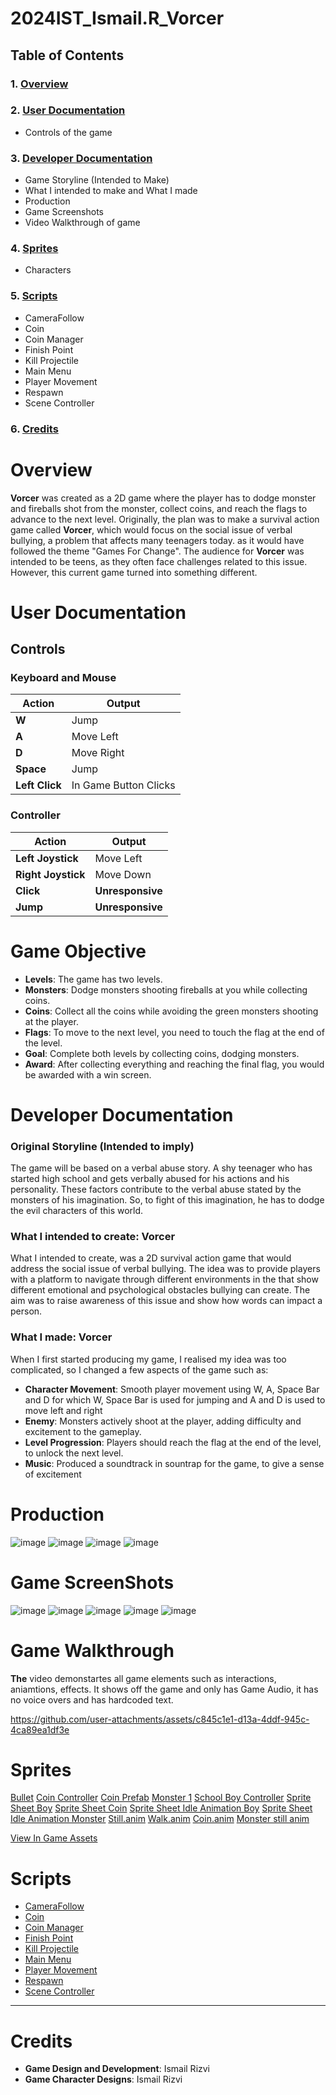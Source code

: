 # 2024IST_Ismail.R_Vorcer

## Table of Contents

### 1. [Overview](#overview)
### 2. [User Documentation](#user-documentation)
 - Controls of the game
### 3. [Developer Documentation](#developer-documentation)
 - Game Storyline (Intended to Make)
 - What I intended to make and What I made
 - Production
 - Game Screenshots
 - Video Walkthrough of game
### 4. [Sprites](#assets)
 - Characters
### 5. [Scripts](#scripts)
- CameraFollow
- Coin
- Coin Manager
- Finish Point
- Kill Projectile
- Main Menu
- Player Movement
- Respawn
- Scene Controller
### 6. [Credits](#credits)

# Overview
**Vorcer** was created as a 2D game where the player has to dodge monster and fireballs shot from the monster, collect coins, and reach the flags to advance to the next level. Originally, the plan was to make a survival action game called **Vorcer**, which would focus on the social issue of verbal bullying, a problem that affects many teenagers today. as it would have followed the theme "Games For Change". The audience for **Vorcer** was intended to be teens, as they often face challenges related to this issue. However, this current game turned into something different. 

# User Documentation

## Controls

### Keyboard and Mouse

| Action        | Output                              |
| ------------- | ----------------------------------- |
| **W**         | Jump                                |
| **A**         | Move Left                           |
| **D**         | Move Right                          |
| **Space**     | Jump                                |
| **Left Click**| In Game Button Clicks               |

### Controller

| Action                      | Output                              |
| --------------------------- | ----------------------------------- |
| **Left Joystick**           | Move Left                           |
| **Right Joystick**          | Move Down                           |
| **Click**                   | **Unresponsive**                    |
| **Jump**                    | **Unresponsive**                    |

# Game Objective
- **Levels**: The game has two levels.
- **Monsters**: Dodge monsters shooting fireballs at you while collecting coins.
- **Coins**: Collect all the coins while avoiding the green monsters shooting at the player.
- **Flags**: To move to the next level, you need to touch the flag at the end of the level.
- **Goal**: Complete both levels by collecting coins, dodging monsters.
- **Award**: After collecting everything and reaching the final flag, you would be awarded with a win screen.

# Developer Documentation

### Original Storyline (Intended to imply)
The game will be based on a verbal abuse story. A shy teenager who has started high school and gets verbally abused for his actions and his personality. These factors contribute to the verbal abuse stated by the monsters of his imagination. So, to fight of this imagination, he has to dodge the evil characters of this world.

### What I intended to create: Vorcer
What I intended to create, was a 2D survival action game that would address the social issue of verbal bullying. The idea was to provide players with a platform to navigate through different environments in the that show different emotional and psychological obstacles bullying can create. The aim was to raise awareness of this issue and show how words can impact a person.

### What I made: Vorcer
When I first started producing my game, I realised my idea was too complicated, so I changed a few aspects of the game such as: 
- **Character Movement**: Smooth player movement using W, A, Space Bar and D for which W, Space Bar is used for jumping and A and D is used to move left and right
- **Enemy**: Monsters actively shoot at the player, adding difficulty and excitement to the gameplay.
- **Level Progression**: Players should reach the flag at the end of the level, to unlock the next level.
- **Music**: Produced a soundtrack in sountrap for the game, to give a sense of excitement

# Production 
![image](https://github.com/user-attachments/assets/1250ce42-ca0b-4989-a180-b4ae44e3c651)
![image](https://github.com/user-attachments/assets/28ca2a44-8cce-4575-b4db-02e5d0bf382c)
![image](https://github.com/user-attachments/assets/bc930a5b-cc47-4ee3-9989-8b2f9606274c)
![image](https://github.com/user-attachments/assets/8843a255-99a9-42b4-b8ec-fe6f6b89b22a)

# Game ScreenShots
![image](https://github.com/user-attachments/assets/d608c475-c620-42aa-9bbe-44f35a6edc8b)
![image](https://github.com/user-attachments/assets/517ec29e-c829-412a-9b15-b8cf0aa9c90c)
![image](https://github.com/user-attachments/assets/d73f781b-812d-4de6-a157-50cb2292490e)
![image](https://github.com/user-attachments/assets/e53e845d-b37a-402d-a507-913c2d83303b)
![image](https://github.com/user-attachments/assets/3328c74a-8225-48aa-89e1-04247937cb3b)

# Game Walkthrough
**The** video demonstartes all game elements such as interactions, aniamtions, effects. It shows off the game and only has Game Audio, it has no voice overs and has hardcoded text. 

https://github.com/user-attachments/assets/c845c1e1-d13a-4ddf-945c-4ca89ea1df3e

# Sprites
[Bullet](https://github.com/TempeHS/2024IST_Ismail.R_Vorcer/blob/main/My%20project/Assets/Sprites/Bullet.gif)
[Coin Controller](https://github.com/TempeHS/2024IST_Ismail.R_Vorcer/blob/main/My%20project/Assets/Sprites/Coin.controller)
[Coin Prefab](https://github.com/TempeHS/2024IST_Ismail.R_Vorcer/blob/main/My%20project/Assets/Sprites/Coin.prefab)
[Monster 1](https://github.com/TempeHS/2024IST_Ismail.R_Vorcer/blob/main/My%20project/Assets/Sprites/Monster%20(1).controller)
[School Boy Controller](https://github.com/TempeHS/2024IST_Ismail.R_Vorcer/blob/main/My%20project/Assets/Sprites/School%20Boy.controller)
[Sprite Sheet Boy](https://github.com/TempeHS/2024IST_Ismail.R_Vorcer/blob/main/My%20project/Assets/Sprites/Sprite%20Sheet%20Boy.png)
[Sprite Sheet Coin](https://github.com/TempeHS/2024IST_Ismail.R_Vorcer/blob/main/My%20project/Assets/Sprites/Sprite%20Sheet%20Coin.png)
[Sprite Sheet Idle Animation Boy](https://github.com/TempeHS/2024IST_Ismail.R_Vorcer/blob/main/My%20project/Assets/Sprites/Sprite%20Sheet%20Idle%20Animation%20Boy%20(1)%20(2).png)
[Sprite Sheet Idle Animation Monster](https://github.com/TempeHS/2024IST_Ismail.R_Vorcer/blob/main/My%20project/Assets/Sprites/Sprite%20Sheet%20Idle%20Animation%20Monster.png)
[Still.anim](https://github.com/TempeHS/2024IST_Ismail.R_Vorcer/blob/main/My%20project/Assets/Sprites/Still.anim)
[Walk.anim](https://github.com/TempeHS/2024IST_Ismail.R_Vorcer/blob/main/My%20project/Assets/Sprites/walk.anim)
[Coin.anim](https://github.com/TempeHS/2024IST_Ismail.R_Vorcer/blob/main/My%20project/Assets/Sprites/coin.anim)
[Monster still anim](https://github.com/TempeHS/2024IST_Ismail.R_Vorcer/blob/main/My%20project/Assets/Sprites/monster%20still.anim)

[View In Game Assets](https://github.com/TempeHS/2024IST_Ismail.R_Vorcer/tree/main/My%20project/Assets/Sprites)

# Scripts
- [CameraFollow](https://github.com/TempeHS/2024IST_Ismail.R_Vorcer/blob/main/My%20project/Assets/Script/CameraFollow.cs)
- [Coin](https://github.com/TempeHS/2024IST_Ismail.R_Vorcer/blob/main/My%20project/Assets/Script/Coin.cs)
- [Coin Manager](https://github.com/TempeHS/2024IST_Ismail.R_Vorcer/blob/main/My%20project/Assets/Script/CoinManager.cs)
- [Finish Point](https://github.com/TempeHS/2024IST_Ismail.R_Vorcer/blob/main/My%20project/Assets/Script/FinshPoint.cs)
- [Kill Projectile](https://github.com/TempeHS/2024IST_Ismail.R_Vorcer/blob/main/My%20project/Assets/Script/KillProjectile.cs)
- [Main Menu](https://github.com/TempeHS/2024IST_Ismail.R_Vorcer/blob/main/My%20project/Assets/Script/MainMenu.cs)
- [Player Movement](https://github.com/TempeHS/2024IST_Ismail.R_Vorcer/blob/main/My%20project/Assets/Script/PlayerMovement.cs)
- [Respawn](https://github.com/TempeHS/2024IST_Ismail.R_Vorcer/blob/main/My%20project/Assets/Script/Respawn%20Script.cs)
- [Scene Controller](https://github.com/TempeHS/2024IST_Ismail.R_Vorcer/blob/main/My%20project/Assets/Script/SceneController.cs)

---

# Credits
- **Game Design and Development**: Ismail Rizvi
- **Game Character Designs**: Ismail Rizvi

